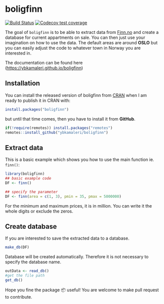 
<!-- README.md is generated from README.Rmd. Please edit that file -->

# boligfinn

<!-- badges: start -->

[![Build
Status](https://travis-ci.org/ybkamaleri/boligfinn.svg?branch=master)](https://travis-ci.org/ybkamaleri/boligfinn)
[![Codecov test
coverage](https://codecov.io/gh/ybkamaleri/boligfinn/branch/master/graph/badge.svg)](https://codecov.io/gh/ybkamaleri/boligfinn?branch=master)
<!-- badges: end -->

The goal of `boligfinn` is to be able to extract data from
[Finn.no](https://www.finn.no/) and create a database for current
appartments on sale. You can then just use your imagination on how to
use the data. The default areas are around **OSLO** but you can easily
adjust the code to whatever town in Norway you are interested in.

The documentation can be found here
(<https://ybkamaleri.github.io/boligfinn>)

## Installation

You can install the released version of boligfinn from
[CRAN](https://CRAN.R-project.org) when I am ready to publish it in CRAN
with:

``` r
install.packages("boligfinn")
```

but until that time comes, then you have to install it from **GitHub**.

``` r
if(!require(remotes)) install.packages("remotes")
remotes::install_github("ybkamaleri/boligfinn")
```

## Extract data

This is a basic example which shows you how to use the main function ie.
`finn()`:

``` r
library(boligfinn)
## basic example code
DF <- finn()

## specify the parameter
DF <- finn(area = c(1, 3), pmin = 35, pmax = 5000000)
```

For the minimum and maximum prices, it is in million. You can write it
the whole digits or exclude the zeros.

## Create database

If you are interested to save the extracted data to a database.

``` r
make_db(DF)
```

Database will be created automatically. Therefore it is not necessary to
specify the database name.

``` r
outData <- read_db()
#get the file path
get_db()
```

Hope you fine the package :package: useful\! You are welcome to make
pull request to contribute.
